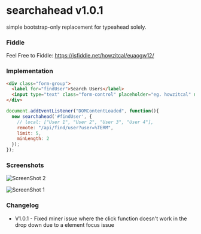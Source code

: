 # searchahead v1.0.1
simple bootstrap-only replacement for typeahead solely.

### Fiddle
Feel Free to Fiddle: https://jsfiddle.net/howzitcal/euaogw12/

### Implementation
```html
<div class="form-group">
  <label for="findUser">Search Users</label>
  <input type="text" class="form-control" placeholder="eg. howzitcal" name="findUser" id="findUser">
</div>
```

```javascript
document.addEventListener("DOMContentLoaded", function(){
  new searchahead('#findUser', {
    // local: ["User 1", "User 2", "User 3", "User 4"],
    remote: "/api/find/user?user=%TERM",
    limit: 5,
    minLength: 2
  });
});
```
### Screenshots
![ScreenShot 2](https://i.imgur.com/7gQaMH5.png)

![ScreenShot 1](https://i.imgur.com/hAL1Hv5.png?1)

### Changelog
* V1.0.1 - Fixed miner issue where the click function doesn't work in the drop down due to a element focus issue
